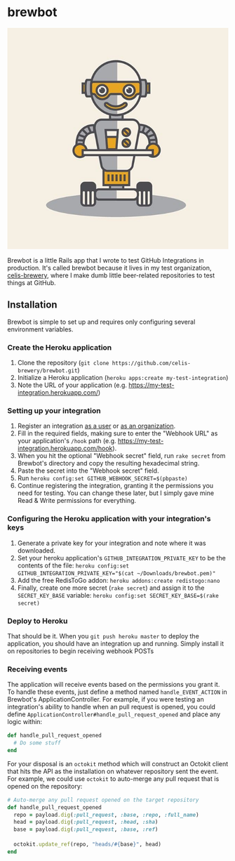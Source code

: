 # brewbot

![](public/brewbot.jpg)

Brewbot is a little Rails app that I wrote to test GitHub Integrations in production. It's called brewbot because it lives in my test organization, [celis-brewery](https://github.com/celis-brewery), where I make dumb little beer-related repositories to test things at GitHub.

## Installation

Brewbot is simple to set up and requires only configuring several environment variables.

### Create the Heroku application

1. Clone the repository (`git clone https://github.com/celis-brewery/brewbot.git`)
2. Initialize a Heroku application (`heroku apps:create my-test-integration`)
3. Note the URL of your application (e.g. https://my-test-integration.herokuapp.com/)

### Setting up your integration

1. Register an integration [as a user](https://github.com/settings/integrations/new) or [as an organization](https://github.com/organizations/ORG_LOGIN/settings/integrations/new).
2. Fill in the required fields, making sure to enter the "Webhook URL" as your application's `/hook` path (e.g. https://my-test-integration.herokuapp.com/hook).
3. When you hit the optional "Webhook secret" field, run `rake secret` from Brewbot's directory and copy the resulting hexadecimal string.
4. Paste the secret into the "Webhook secret" field.
5. Run `heroku config:set GITHUB_WEBHOOK_SECRET=$(pbpaste)`
6. Continue registering the integration, granting it the permissions you need for testing. You can change these later, but I simply gave mine Read & Write permissions for everything.

### Configuring the Heroku application with your integration's keys

1. Generate a private key for your integration and note where it was downloaded.
2. Set your heroku application's `GITHUB_INTEGRATION_PRIVATE_KEY` to be the contents of the file: `heroku config:set GITHUB_INTEGRATION_PRIVATE_KEY="$(cat ~/Downloads/brewbot.pem)"`
3. Add the free RedisToGo addon: `heroku addons:create redistogo:nano`
4. Finally, create one more secret (`rake secret`) and assign it to the `SECRET_KEY_BASE` variable: `heroku config:set SECRET_KEY_BASE=$(rake secret)`

### Deploy to Heroku

That should be it. When you `git push heroku master` to deploy the application, you should have an integration up and running. Simply install it on repositories to begin receiving webhook POSTs

### Receiving events

The application will receive events based on the permissions you grant it. To handle these events, just define a method named `handle_EVENT_ACTION` in Brewbot's ApplicationController. For example, if you were testing an integration's ability to handle when an pull request is opened, you could define `ApplicationController#handle_pull_request_opened` and place any logic within:

```ruby
def handle_pull_request_opened
  # Do some stuff
end
```

For your disposal is an `octokit` method which will construct an Octokit client that hits the API as the installation on whatever repository sent the event. For example, we could use `octokit` to auto-merge any pull request that is opened on the repository:

```ruby
# Auto-merge any pull request opened on the target repository
def handle_pull_request_opened
  repo = payload.dig(:pull_request, :base, :repo, :full_name)
  head = payload.dig(:pull_request, :head, :sha)
  base = payload.dig(:pull_request, :base, :ref)

  octokit.update_ref(repo, "heads/#{base}", head)
end
```
